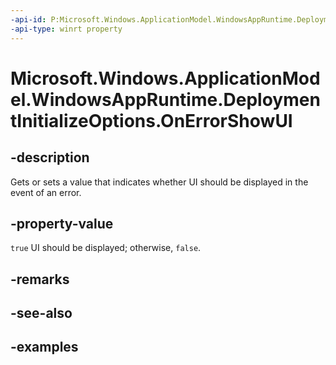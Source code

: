 ```yaml
---
-api-id: P:Microsoft.Windows.ApplicationModel.WindowsAppRuntime.DeploymentInitializeOptions.OnErrorShowUI
-api-type: winrt property
---
```


# Microsoft.Windows.ApplicationModel.WindowsAppRuntime.DeploymentInitializeOptions.OnErrorShowUI

<!--
public bool OnErrorShowUI { get; set; }
-->


## -description

Gets or sets a value that indicates whether UI should be displayed in the event of an error.

## -property-value

`true` UI should be displayed; otherwise, `false`.

## -remarks

## -see-also

## -examples
